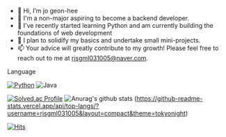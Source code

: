 - 👋 Hi, I’m jo geon-hee
- 👀 I'm a non-major aspiring to become a backend developer.
- 🌱  I've recently started learning Python and am currently building the foundations of web development
- 💞️ I plan to solidify my basics and undertake small mini-projects. 
- 📫 Your advice will greatly contribute to my growth! Please feel free to reach out to me at rjsgml031005@naver.com.
 
Language

[![Python](https://img.shields.io/badge/Python-Intermediate-blue?logo=python&logoColor=white)](https://www.python.org/)
![Java](https://img.shields.io/badge/Java-007396.svg?&style=for-the-badge&logo=Java&logoColor=white)


[![Solved.ac Profile](http://mazassumnida.wtf/api/v2/generate_badge?boj=rjsgml031005)](https://solved.ac/rjsgml031005/) 
![Anurag's github stats](https://github-readme-stats.vercel.app/api?username=rjsgml031005&show_icons=true&theme=tokyonight)
(https://github-readme-stats.vercel.app/api/top-langs/?username=rjsgml031005&layout=compact&theme=tokyonight)

[![Hits](https://hits.seeyoufarm.com/api/count/incr/badge.svg?url=https%3A%2F%2Fgithub.com%2Fgeonheecc%2Fhit-counter&count_bg=%233D49C8&title_bg=%236C6767&icon=&icon_color=%23181717&title=hits&edge_flat=false)](https://hits.seeyoufarm.com)

